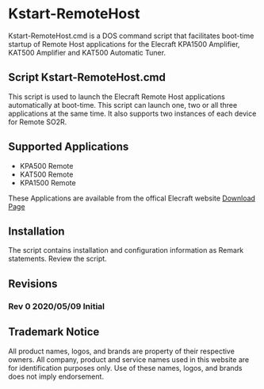# Kstart-RemoteHost

Kstart-RemoteHost.cmd is a DOS command script that facilitates boot-time startup of Remote Host applications for the Elecraft KPA1500 Amplifier, KAT500 Amplifier and KAT500 Automatic Tuner.  

## Script Kstart-RemoteHost.cmd

This script is used to launch the Elecraft Remote Host applications automatically at boot-time.  This script can launch one, two or all three applications at the same time.  It also supports two instances of each device for Remote SO2R.

## Supported Applications

* KPA500 Remote
* KAT500 Remote 
* KPA1500 Remote

These Applications are available from the offical Elecraft website [Download Page](https://elecraft.com/pages/kpa1500-kpa500-kat500-remote-software)

## Installation

The script contains installation and configuration information as Remark statements.  Review the script.

## Revisions
### Rev 0	2020/05/09	Initial


## Trademark Notice

All product names, logos, and brands are property of their respective owners. All company, product and service names used in this website are for identification purposes only. Use of these names, logos, and brands does not imply endorsement.

